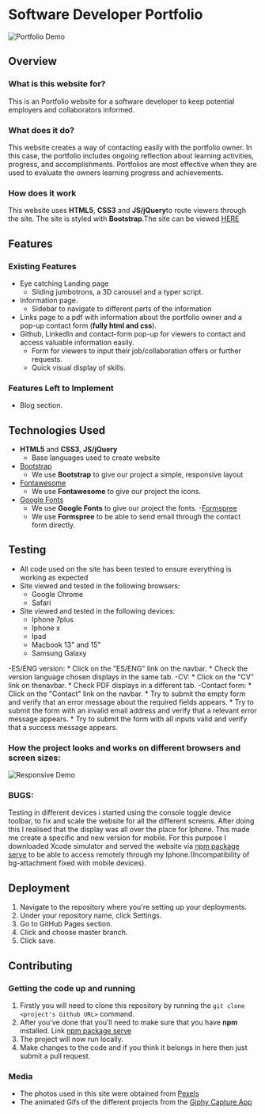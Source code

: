 # Software Developer Portfolio

![Portfolio Demo](https://raw.githubusercontent.com/mboladop/Static-project-stream1-portfolio/master/portfolio.gif "portfolio Demo")

## Overview
 
### What is this website for?
 
This is an Portfolio website for a software developer to keep potential employers and collaborators informed.
 
### What does it do?
 
This website creates a way of contacting easily with the portfolio owner. In this case, the portfolio includes ongoing reflection about learning activities, progress, and accomplishments. Portfolios are most effective when they are used to evaluate the owners learning progress and achievements. 
 
### How does it work
 
This website uses **HTML5**, **CSS3** and **JS/jQuery**to route viewers through the site. The site is styled with **Bootstrap**.The site can be viewed [HERE](https://mboladop.github.io/Static-project-stream1-portfolio/)

## Features
 
### Existing Features
- Eye catching Landing page
  - Sliding jumbotrons, a 3D carousel and a typer script.
- Information page.
  - Sidebar to navigate to different parts of the information
- Links page to a pdf with information about the portfolio owner and a pop-up contact form (**fully html and css**).
- Github, LinkedIn and contact-form pop-up for viewers to contact and access valuable information easily.
    - Form for viewers to input their job/collaboration offers or further requests.
    - Quick visual display of skills.

### Features Left to Implement
- Blog section.

## Technologies Used 
- **HTML5** and **CSS3**, **JS/jQuery**
  - Base languages used to create website
- [Bootstrap](http://getbootstrap.com/)
    - We use **Bootstrap** to give our project a simple, responsive layout
- [Fontawesome](http://fontawesome.com/)
    - We use **Fontawesome** to give our project the icons.
- [Google Fonts](http://googlefonts.com/)
    - We use **Google Fonts** to give our project the fonts.
-[Formspree](https://formspree.io)
    - We use **Formspree** to be able to send email through the contact form directly.
	
## Testing
- All code used on the site has been tested to ensure everything is working as expected
- Site viewed and tested in the following browsers:
  - Google Chrome
  - Safari
- Site viewed and tested in the following devices:
  - Iphone 7plus
  - Iphone x 
  - Ipad
  - Macbook 13" and 15"
  - Samsung Galaxy


-ES/ENG version:
    * Click on the "ES/ENG" link on the navbar.
    * Check the version language chosen displays in the same tab.
-CV:
    * Click on the "CV” link on thenavbar.
    * Check PDF displays in a different tab.
-Contact form:
    * Click on the "Contact" link on the navbar.
    * Try to submit the empty form and verify that an error message about the required fields appears.
    * Try to submit the form with an invalid email address and verify that a relevant error message appears.
    * Try to submit the form with all inputs valid and verify that a success message appears.

### How the project looks and works on different browsers and screen sizes:

![Responsive Demo](https://raw.githubusercontent.com/mboladop/Static-project-stream1-portfolio/master/responsive.gif "Responsive Demo")

### BUGS:

Testing in different devices i started using the console toggle device toolbar, to fix and scale the website for all the different screens. After doing this I realised that the display was all over the place for Iphone. This made me create a specific and new version for mobile. 
For this purpose I downloaded Xcode simulator and served the website via [npm package serve](https://www.npmjs.com/package/serve) to be able to access remotely through my Iphone.(Incompatibility of bg-attachment fixed with mobile devices).


## Deployment
1. Navigate to the repository where you're setting up your deployments.
2. Under your repository name, click Settings.
3. Go to GitHub Pages section.
4. Click and choose master branch.
5. Click save.


## Contributing

### Getting the code up and running
1. Firstly you will need to clone this repository by running the ```git clone <project's Github URL>``` command.
2. After you've done that you'll need to make sure that you have **npm** installed. Link [npm package serve](https://www.npmjs.com/package/serve)
3. The project will now run locally.
4. Make changes to the code and if you think it belongs in here then just submit a pull request.

### Media
- The photos used in this site were obtained from [Pexels](https://www.pexels.com/)
- The animated Gifs of the different projects from the [Giphy Capture App](https://giphy.com/apps/giphycapture)
